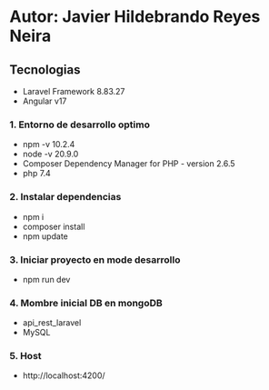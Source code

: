  # Autor: Javier Hildebrando Reyes Neira

 ## Tecnologias
 - Laravel Framework 8.83.27
 - Angular v17

### 1. Entorno de desarrollo optimo
- npm -v 10.2.4
- node -v 20.9.0
- Composer  Dependency Manager for PHP - version 2.6.5
- php 7.4



### 2. Instalar dependencias
- npm i
- composer install
- npm update


### 3. Iniciar proyecto en mode desarrollo
- npm run dev

### 4. Mombre inicial DB en mongoDB
- api_rest_laravel
- MySQL

### 5. Host
- http://localhost:4200/
